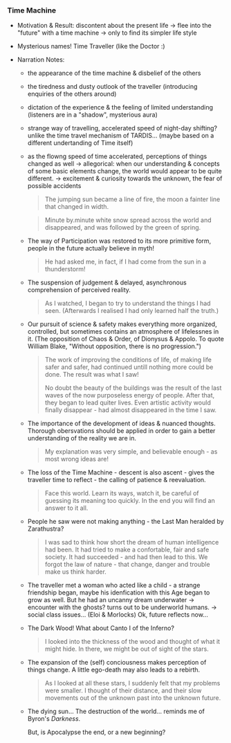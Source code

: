 ### Time Machine

- Motivation & Result: discontent about the present life -> flee into the "future" with a time machine -> only to find its simpler life style

- Mysterious names! Time Traveller (like the Doctor :)

- Narration Notes: 

  - the appearance of the time machine & disbelief of the others 

  - the tiredness and dusty outlook of the traveller (introducing enquiries of the others around)

  - dictation of the experience & the feeling of limited understanding (listeners are in a "shadow", mysterious aura) 

  - strange way of travelling, accelerated speed of night-day shifting? unlike the time travel mechanism of TARDIS... (maybe based on a different undertanding of Time itself)

  - as the flowng speed of time accelerated, perceptions of things changed as well -> allegorical: when our understanding & concepts of some basic elements change, the world would appear to be quite different. -> excitement & curiosity towards the unknown, the fear of possible accidents

    > The jumping sun became a line of fire, the moon a fainter line that changed in width. 

    > Minute by.minute white snow spread across the world and disappeared, and was followed by the green of spring.

  - The way of Participation was restored to its more primitive form, people in the future actually believe in myth!

    > He had asked me, in fact, if I had come from the sun in a thunderstorm!

  - The suspension of judgement & delayed, asynchronous comprehension of perceived reality.

    > As I watched, I began to try to understand the things I had seen. (Afterwards I realised I had only learned half the truth.)

  - Our pursuit of science & safety makes everything more organized, controlled, but sometimes contains an atmosphere of lifelessnes in it. (The opposition of Chaos & Order, of Dionysus & Appolo. To quote William Blake, "Without opposition, there is no progression.")

    > The work of improving the conditions of life, of making life safer and safer, had continued untill nothing more could be done. The result was what I saw!
    >
    > No doubt the beauty of the buildings was the result of the last waves of the now purposeless energy of people. After that, they began to lead quiter lives. Even artistic activity would finally disappear - had almost disappeared in the time I saw.

  - The importance of the development of ideas & nuanced thoughts. Thorough obersvations should be applied in order to gain a better understanding of the reality we are in.

    > My explanation was very simple, and believable enough - as most wrong ideas are!

  - The loss of the Time Machine - descent is also ascent - gives the traveller time to reflect - the calling of patience & reevaluation.

    > Face this world. Learn its ways, watch it, be careful of guessing its meaning too quickly. In the end you will find an answer to it all.

  - People he saw were not making anything - the Last Man heralded by Zarathustra?

    > I was sad to think how short the dream of human intelligence had been. It had tried to make a confortable, fair and safe society. It had succeeded - and had then lead to this. We forgot the law of nature - that change, danger and trouble make us think harder.

  - The traveller met a woman who acted like a child - a strange friendship began, maybe his idenfication with this Age began to grow as well. But he had an uncanny dream underwater -> encounter with the ghosts? turns out to be underworld humans. -> social class issues... (Eloi & Morlocks) Ok, future reflects now...

  - The Dark Wood! What about Canto I of the Inferno?

    >I looked into the thickness of the wood and thought of what it might hide. In there, we might be out of sight of the stars.

  - The expansion of the (self) conciousness makes perception of things change. A little ego-death may also leads to a rebirth.

    > As I looked at all these stars, I suddenly felt that my problems were smaller. I thought of their distance, and their slow movements out of the unknown past into the unknown future. 

  - The dying sun... The destruction of the world... reminds me of Byron's *Darkness*. 

    But, is Apocalypse the end, or a new beginning?

